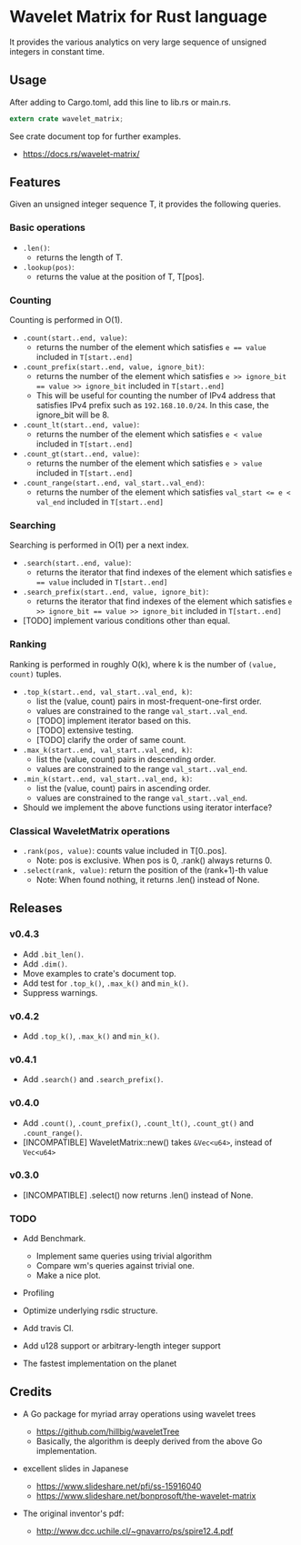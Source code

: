 # Wavelet Matrix for Rust language

It provides the various analytics on very large sequence of unsigned integers in constant time.

## Usage

After adding to Cargo.toml, add this line to lib.rs or main.rs.

```rust
extern crate wavelet_matrix;
```

See crate document top for further examples.

- https://docs.rs/wavelet-matrix/

## Features

Given an unsigned integer sequence T, it provides the following queries.

### Basic operations

- `.len()`:
  - returns the length of T.
- `.lookup(pos)`:
  - returns the value at the position of T, T[pos].

### Counting

Counting is performed in O(1).

- `.count(start..end, value)`:
  - returns the number of the element which satisfies `e == value` included in `T[start..end]`
- `.count_prefix(start..end, value, ignore_bit)`:
  - returns the number of the element which satisfies `e >> ignore_bit == value >> ignore_bit` included in `T[start..end]`
  - This will be useful for counting the number of IPv4 address that satisfies IPv4 prefix such as `192.168.10.0/24`. In this case, the ignore_bit will be 8.
- `.count_lt(start..end, value)`:
  - returns the number of the element which satisfies `e < value` included in `T[start..end]`
- `.count_gt(start..end, value)`:
  - returns the number of the element which satisfies `e > value` included in `T[start..end]`
- `.count_range(start..end, val_start..val_end)`:
  - returns the number of the element which satisfies `val_start <= e < val_end` included in `T[start..end]`

### Searching

Searching is performed in O(1) per a next index.

- `.search(start..end, value)`:
  - returns the iterator that find indexes of the element which satisfies `e == value` included in `T[start..end]`
- `.search_prefix(start..end, value, ignore_bit)`:
  - returns the iterator that find indexes of the element which satisfies `e >> ignore_bit == value >> ignore_bit` included in `T[start..end]`
- [TODO] implement various conditions other than equal.

### Ranking

Ranking is performed in roughly O(k), where k is the number of `(value, count)` tuples.

- `.top_k(start..end, val_start..val_end, k)`:
  - list the (value, count) pairs in most-frequent-one-first order.
  - values are constrained to the range `val_start..val_end`.
  - [TODO] implement iterator based on this.
  - [TODO] extensive testing.
  - [TODO] clarify the order of same count.
- `.max_k(start..end, val_start..val_end, k)`:
  - list the (value, count) pairs in descending order.
  - values are constrained to the range `val_start..val_end`.
- `.min_k(start..end, val_start..val_end, k)`:
  - list the (value, count) pairs in ascending order.
  - values are constrained to the range `val_start..val_end`.
- Should we implement the above functions using iterator interface?

### Classical WaveletMatrix operations

- `.rank(pos, value)`: counts value included in T[0..pos].
  - Note: pos is exclusive. When pos is 0, .rank() always returns 0.
- `.select(rank, value)`: return the position of the (rank+1)-th value
  - Note: When found nothing, it returns .len() instead of None.

## Releases

### v0.4.3

- Add `.bit_len()`.
- Add `.dim()`.
- Move examples to crate's document top.
- Add test for `.top_k()`, `.max_k()` and `min_k()`.
- Suppress warnings.

### v0.4.2

- Add `.top_k()`, `.max_k()` and `min_k()`.

### v0.4.1

- Add `.search()` and `.search_prefix()`.

### v0.4.0

- Add `.count()`, `.count_prefix()`, `.count_lt()`, `.count_gt()` and `.count_range()`.
- [INCOMPATIBLE] WaveletMatrix::new() takes `&Vec<u64>`, instead of `Vec<u64>`

### v0.3.0

- [INCOMPATIBLE] .select() now returns .len() instead of None.

### TODO

- Add Benchmark.
  - Implement same queries using trivial algorithm
  - Compare wm's queries against trivial one.
  - Make a nice plot.
- Profiling
- Optimize underlying rsdic structure.
- Add travis CI.
- Add u128 support or arbitrary-length integer support

- The fastest implementation on the planet

## Credits

- A Go package for myriad array operations using wavelet trees
  - https://github.com/hillbig/waveletTree
  - Basically, the algorithm is deeply derived from the above Go implementation.

- excellent slides in Japanese
  - https://www.slideshare.net/pfi/ss-15916040
  - https://www.slideshare.net/bonprosoft/the-wavelet-matrix

- The original inventor's pdf:
  - http://www.dcc.uchile.cl/~gnavarro/ps/spire12.4.pdf
